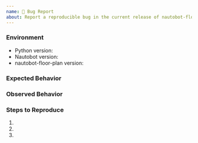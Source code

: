 ```yaml
---
name: 🐛 Bug Report
about: Report a reproducible bug in the current release of nautobot-floor-plan
---
```


### Environment
* Python version:  <!-- Example: 3.11.4 -->
* Nautobot version:  <!-- Example: 2.0.0 -->
* nautobot-floor-plan version:  <!-- Example: 1.0.0 -->

<!-- What did you expect to happen? -->
### Expected Behavior


<!-- What happened instead? -->
### Observed Behavior

<!--
    Describe in detail the exact steps that someone else can take to reproduce
    this bug using the current release.
-->
### Steps to Reproduce
1.
2.
3.
